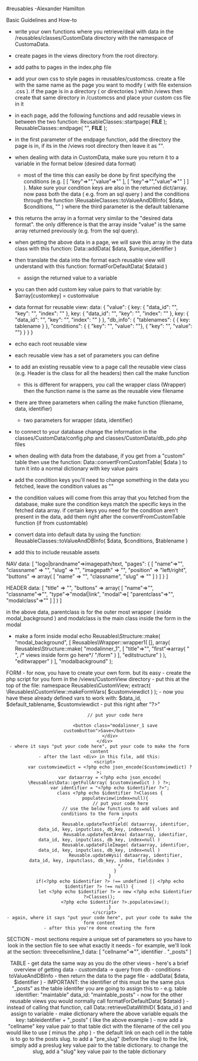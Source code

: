 #reusables
-Alexander Hamilton






Basic Guidelines and How-to

- write your own functions where you retrieve/deal with data in the /reusables/classes/CustomData directory with the namespace of CustomaData.
- create pages in the views directory from the root directory.
- add paths to pages in the index.php file
- add your own css to style pages in reusables/customcss. create a file with the same name as the page you want to modify ( with file extension .css ). if the page is in a directory ( or directories ) within /views then create that same directory in /customcss and place your custom css file in it

- in each page, add the following functions and add reusable views in between the two function:
	ReusableClasses::startpage( __FILE__ );
	ReusableClasses::endpage( "", __FILE__ );
- in the first parameter of the endpage function, add the directory the page is in, if its in the /views root directory then leave it as "". 
- when dealing with data in CustomData, make sure you return it to a variable in the format below (desired data format)
	- most of the time this can easily be done by first specifying the conditions (e.g. [ [ "key"=>"","value"=>"" ], [ "key"=>"","value"=>"" ] ] ). Make sure your condition keys are also in the returned dict/array. now pass both the data ( e.g. from an sql query ) and the conditions through the function \ReusableClasses::toValueAndDBInfo( $data, $conditions, "" ) where the third parameter is the default tablename
- this returns the array in a format very similar to the "desired data format". the only difference is that the array inside "value" is the same array returned previously (e.g. from the sql query). 
- when getting the above data in a page, we will save this array in the data class with this function: Data::addData( $data, $unique_identifier )
- then translate the data into the format each reusable view will understand with this function: formatForDefaultData( $dataid )
	- assign the returned value to a variable
- you can then add custom key value pairs to that variable by: $array[customkey] = customvalue
- data format for reusable view:
	data:
	{
		"value": {
			key: { "data_id": "", "key": "", "index": "" },
			key: { "data_id": "", "key": "", "index": "" },
			key: { "data_id": "", "key": "", "index": "" }
		},
		"db_info": {
			"tablenames": {
				{ key: tablename }
			},
			"conditions": {
				{ "key": "", "value": ""},
				{ "key": "", "value": ""}
			}
		}
	}
- echo each root reusable view
- each reusable view has a set of parameters you can define
- to add an existing reusable view to a page call the reusable view class (e.g. Header is the class for all the headers) then call the make function
	- this is different for wrappers, you call the wrapper class (Wrapper) then the function name is the same as the reusable view filename
- there are three parameters when calling the make function (filename, data, identifier)
	- two parameters for wrapper (data, identifier)
- to connect to your database change the information in the classes/CustomData/config.php and classes/CustomData/db_pdo.php files

- when dealing with data from the database, if you get from a "custom" table then use the function: Data::convertFromCustomTable( $data ) to turn it into a normal dictionary with key value pairs
- add the condition keys you'll need to change something in the data you fetched, leave the condition values as ""
- the condition values will come from this array that you fetched from the database, make sure the condition keys match the specific keys in the fetched data array. if certain keys you need for the condition aren't present in the data, add them right after the convertFromCustomTable function (if from customtable)
- convert data into default data by using the function: ReusableClasses::toValueAndDBInfo( $data, $conditions, $tablename )

- add this to include reusable assets 
	<link rel=stylesheet href='/vendor/miltonian/reusables/assets/css/reusables.css' type=text/css>
	<script src='/vendor/miltonian/reusables/assets/js/reusable.js'></script>
	<script src='/vendor/miltonian/reusables/assets/js/ReusableClasses.js'></script>
	
	<script src='https://ajax.googleapis.com/ajax/libs/jquery/1.11.0/jquery.min.js'></script>


NAV 
	data:
	[
		"logo|brandname"=>imagepath/text,
		"pages": {
			[ 
				"name"=>"", 
				"classname" => "", 
				"slug" => "", 
				"imagepath" => "", 
				"position" => "left/right", 
				"buttons" => array(
					[ "name" => "", "classname", "slug" => "" ]
				)
			]
		}
	]

HEADER
	data:
	[
		"title" => "",
		"buttons" => array(
			[ "name"=>"", "classname"=>"", "type"=>"modal|link", "modal"=>[ "parentclass"=>"", "modalclass"=>"" ] ]
		)
	]

in the above data, parentclass is for the outer most wrapper ( inside modal_background ) and modalclass is the main class inside the form in the modal


- make a form inside modal
echo Reusables\Structure::make(
	"modal_background",
	[
		Reusables\Wrapper::wrapper1(
			[],
			array(
				Reusables\Structure::make(
					"modalinner_1",
					[
						"title"=>"",
						"first"=>array(
							"<form class='theform' method='post' action='/edit_view.php' enctype='multipart/form-data'>",
							/* views inside form go here*/
							"/form"
						)
					],
					"editstructure"
				)
			),
			"editwrapper"
		)
	],
	"modalbackground"
);



FORM
	- for now, you have to create your own form. but its easy
	- create the php script for you form in the /views/CustomView directory
	- put this at the top of the file:
			namespace Reusables\CustomView;
			extract( \Reusables\CustomView::makeFormVars( $customviewdict ) );
	- now you have these already defined vars to work with: $data_id, $default_tablename, $customviewdict
	- put this right after "?>"
		<div class="<?php echo $identifier ?> form_simple_2 main">
			<div class='container' style='text-align: left; margin-top: 10px; margin-bottom: 30px; text-align: center;'>
				<input type="hidden" name="goto" value="userprofile">

				// put your code here

				<button class="modalinner_1 save custombutton">Save</button>
			</div>
		</div>
	- where it says "put your code here", put your code to make the form content
	- after the last <div> in this file, add this:
		<script>
			var customviewdict = <?php echo json_encode($customviewdict) ?>;
			var dataarray = <?php echo json_encode( \Reusables\Data::getFullArray( $customviewdict ) ) ?>;
			var identifier = "<?php echo $identifier ?>";
			class <?php echo $identifier ?>Classes {
				populateview(index=null){
					// put your code here
					// use the below functions to add values and conditions to the form inputs
					/*
						Reusable.updateTextField( dataarray, identifier, data_id, key, inputclass, db_key, index=null )
						Reusable.updateTextArea( dataarray, identifier, data_id, key, inputclass, db_key, index=null )
						Reusable.updateFileImage( dataarray, identifier, data_id, key, inputclass, db_key, index=null )
						Reusable.updateWysi( dataarray, identifier, data_id, key, inputclass, db_key, index, fieldindex )
					*/
				}
			}
			if(<?php echo $identifier ?> !== undefined || <?php echo $identifier ?> !== null) {
				let <?php echo $identifier ?> = new <?php echo $identifier ?>Classes();
				<?php echo $identifier ?>.populateview();
			}
		</script>
	- again, where it says "put your code here", put your code to make the form content
	- after this you're done creating the form


SECTION
	- most sections require a unique set of parameters so you have to look in the section file to see what exactly it needs
	- for example, we'll look at the section: threecellsinline_1
	data:
	[
		"cellname"=>"",
		identifier . "_posts"
	]


TABLE
	- get data the same way as you do the other views
	 	- here's a brief overview of getting data
		 	- customdata -> query from db
		 	- conditions
		 	- toValueAndDBInfo
		 	- then return the data to the page file
		 	- addData( $data, $identifier )
		 		- IMPORTANT: the identifier of this must be the same plus "_posts" as the table identifer you are going to assign this to
		 			- e.g. 
		 				table identifier: "maintable"
		 				data_id: "maintable_posts"
	 	- now for the other reusable views you would normally call formatForDefaultData( $dataid )
	 	- instead of calling that function, call Data::retrieveDataWithID( $data_id ) and assign to variable
	 	- make dictionary where the above variable equals the key: tableidentifier + "_posts" ( like the above example )
	 	- now add a "cellname" key value pair to that table dict with the filename of the cell you would like to use ( minus the .php )
	 	- the default link on each cell in the table is to go to the posts slug. to add a "pre_slug" (before the slug) to the link, simply add a preslug key value pair to the table dictionary. to change the slug, add a "slug" key value pair to the table dictionary


